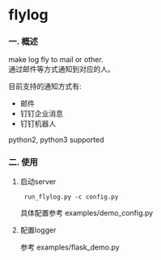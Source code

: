 flylog
======


### 一. 概述

make log fly to mail or other.  
通过邮件等方式通知到对应的人。


目前支持的通知方式有:

* 邮件
* 钉钉企业消息
* 钉钉机器人


python2, python3 supported


### 二. 使用

1. 启动server

        run_flylog.py -c config.py

    具体配置参考 examples/demo_config.py

2. 配置logger

    参考 examples/flask_demo.py
